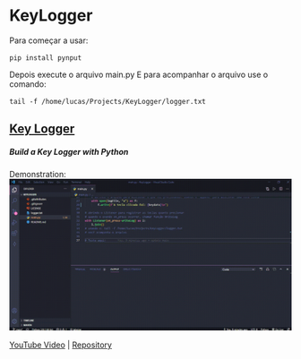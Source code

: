 # KeyLogger

Para começar a usar:

```
pip install pynput
```

Depois execute o arquivo main.py
E para acompanhar o arquivo use o comando:

```
tail -f /home/lucas/Projects/KeyLogger/logger.txt
```

## [Key Logger](https://github.com/Lucas-Henrique-Lopes-Costa/KeyLogger)
##### Build a Key Logger with Python

Demonstration: ![Demonstration Video](https://github.com/Lucas-Henrique-Lopes-Costa/Lucas-Henrique-Lopes-Costa/blob/main/Demonstration-Videos/KeyLogger.gif?raw=true)

[YouTube Video](https://youtu.be/FH7qlzHU5Y4) | [Repository](https://github.com/Lucas-Henrique-Lopes-Costa/KeyLogger)

